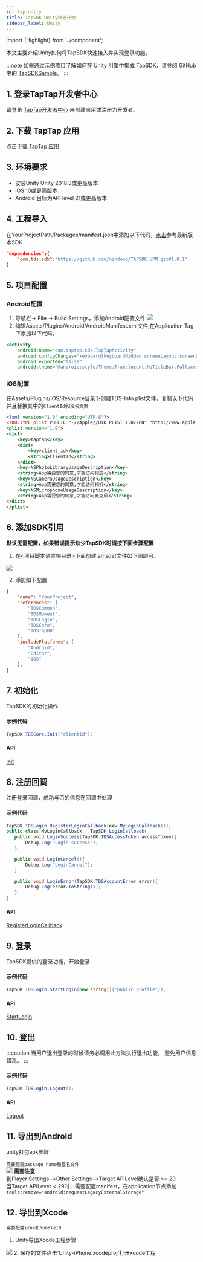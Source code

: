 ```yaml
---
id: tap-unity
title: TapSDK Unity快速开始
sidebar_label: Unity
---
```

import {Highlight} from '../component';

本文主要介绍Unity如何将TapSDK快速接入并实现登录功能。


:::note
如需通过示例项目了解如何在 Unity 引擎中集成 TapSDK，请参阅 GitHub 中的 [TapSDKSample](https://github.com/xindong/TapSDK_Unity_Demo)。
:::


## 1. 登录TapTap开发者中心
请登录 [TapTap开发者中心](https://www.taptap.com/developer-center) 来创建应用或注册为开发者。

## 2. 下载 TapTap 应用
点击下载 [TapTap 应用](https://www.taptap.com/mobile)

## 3. 环境要求
- 安装Unity Unity 2018.3或更高版本
- iOS 10或更高版本
- Android 目标为API level 21或更高版本

## 4. 工程导入
在YourProjectPath/Packages/manifest.json中添加以下代码，[点击](https://github.com/xindong/TAPSDK_UPM/releases)参考最新版本SDK

```json
"dependencies":{
    "com.tds.sdk":"https://github.com/xindong/TAPSDK_UPM.git#1.0.1"
}
```

## 5. 项目配置
### Android配置
1. 导航栏-> File -> Build Settings，添加Android配置文件
![](https://qnblog.ijemy.com/xd_unity_amanifest.png)
2. 编辑Assets/Plugins/Android/AndroidManifest.xml文件,在Application Tag下添加以下代码。

```xml
<activity
    android:name="com.taptap.sdk.TapTapActivity"
    android:configChanges="keyboard|keyboardHidden|screenLayout|screenSize|orientation"
    android:exported="false"
    android:theme="@android:style/Theme.Translucent.NoTitleBar.Fullscreen" />
```
### iOS配置
在Assets/Plugins/IOS/Resource目录下创建TDS-Info.plist文件，复制以下代码并且替换其中的`ClientId`和`授权文案`

```xml
<?xml version="1.0" encoding="UTF-8"?>
<!DOCTYPE plist PUBLIC "-//Apple//DTD PLIST 1.0//EN" "http://www.apple.com/DTDs/PropertyList-1.0.dtd">
<plist version="1.0">
<dict>
    <key>taptap</key>
    <dict>
        <key>client_id</key>
        <string>ClientId</string>
    </dict>
    <key>NSPhotoLibraryUsageDescription</key>
    <string>App需要您的同意,才能访问相册</string>
    <key>NSCameraUsageDescription</key>
    <string>App需要您的同意,才能访问相机</string>
    <key>NSMicrophoneUsageDescription</key>
    <string>App需要您的同意,才能访问麦克风</string>
</dict>
</plist>
```

## 6. 添加SDK引用
**<Highlight color="#f00">默认无需配置，如果错误提示缺少TapSDK时请按下面步骤配置</Highlight>**

1. 在<项目脚本语言根目录>下面创建.amsdef文件如下图即可。
<!-- 如果项目业务只在指定目录调用TapSDK，也可以只在调用TapSDK处的同级目录下创建
![](https://qnblog.ijemy.com/xd_amsdefpng.png) -->
![](https://qnblog.ijemy.com/xd_unity_amsdef.png)

2. 添加如下配置

```json
{
    "name": "YourProject",
    "references": [
        "TDSCommon",
        "TDSMoment",
        "TDSLogin",
        "TDSCore",
        "TDSTapDB"
    ],
    "includePlatforms": [
        "Android",
        "Editor",
        "iOS"
    ],
}
```

## 7. 初始化
TapSDK的初始化操作
#### 示例代码
```c#
TapSDK.TDSCore.Init("clientId");
```
#### API
[Init](./api/unity-login.md/#init)

## 8. 注册回调
注册登录回调，成功与否的信息在回调中处理
#### 示例代码
```c#
TapSDK.TDSLogin.RegisterLoginCallback(new MyLoginCallback());
public class MyLoginCallback : TapSDK.LoginCallback{
   public void LoginSuccess(TapSDK.TDSAccessToken accessToken){
       Debug.Log("Login success");
   }

   public void LoginCancel(){
       Debug.Log("LoginCancel");
   }

   public void LoginError(TapSDK.TDSAccountError error){
       Debug.Log(error.ToString());
   }
}
```

#### API
[RegisterLoginCallback](./api/unity-login.md/#registerlogincallback)

## 9. 登录
TapSDK提供的登录功能，开始登录
#### 示例代码
```c#
TapSDK.TDSLogin.StartLogin(new string[]{"public_profile"});
```

#### API
[StartLogin](./api/unity-login.md/#startlogin)

## 10. 登出

:::caution
当用户退出登录的时候请务必调用此方法执行退出功能， 避免用户信息错乱。
:::

#### 示例代码
```c#
TapSDK.TDSLogin.Logout();
```
#### API
[Logout](./api/unity-login.md/#logout)

## 11. 导出到Android
unity打包apk步骤  

`需要配置package name和签名文件`  
![](http://qnblog.ijemy.com/xd_unity_android_build.png)
**<Highlight color='#f00'>需要注意:</Highlight>**  
到Player Settings-->Other Settings-->Target APILevel确认是否 >= 29  
当Target APILever < 29时，需要配置manifest，在application节点添加 `tools:remove="android:requestLegacyExternalStorage"`
## 12. 导出到Xcode
`需要配置icon和bundleId`

1. Unity导出Xcode工程步骤

![](http://qnblog.ijemy.com/xd_ios_build.png)
2. 保存的文件点击'Unity-iPhone.xcodeproj'打开xcode工程
